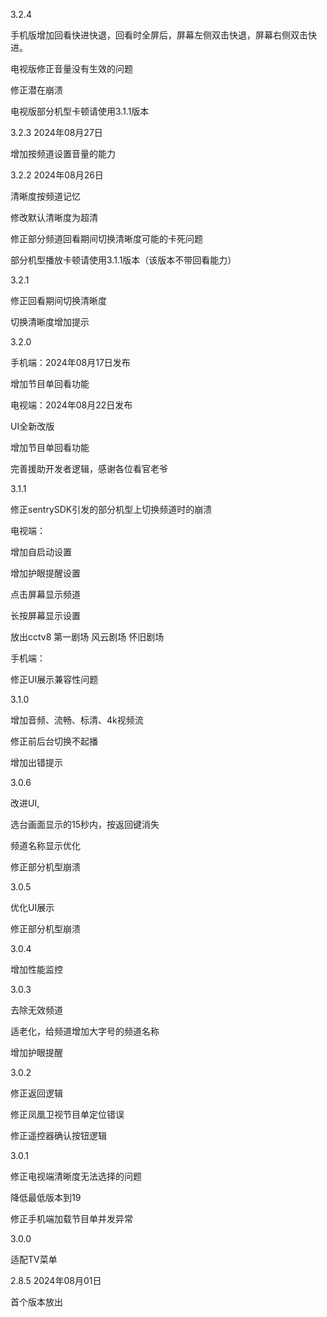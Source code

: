 3.2.4





手机版增加回看快进快退，回看时全屏后，屏幕左侧双击快退，屏幕右侧双击快进。


电视版修正音量没有生效的问题


修正潜在崩溃





电视版部分机型卡顿请使用3.1.1版本





3.2.3 2024年08月27日


增加按频道设置音量的能力


3.2.2 2024年08月26日


清晰度按频道记忆


修改默认清晰度为超清


修正部分频道回看期间切换清晰度可能的卡死问题


部分机型播放卡顿请使用3.1.1版本（该版本不带回看能力）


3.2.1


修正回看期间切换清晰度


切换清晰度增加提示


3.2.0


手机端：2024年08月17日发布


增加节目单回看功能


电视端：2024年08月22日发布


UI全新改版


增加节目单回看功能


完善援助开发者逻辑，感谢各位看官老爷


3.1.1


修正sentrySDK引发的部分机型上切换频道时的崩溃


电视端：


增加自启动设置


增加护眼提醒设置


点击屏幕显示频道


长按屏幕显示设置


放出cctv8 第一剧场 风云剧场 怀旧剧场


手机端：


修正UI展示兼容性问题


3.1.0


增加音频、流畅、标清、4k视频流


修正前后台切换不起播


增加出错提示


3.0.6


改进UI,


选台画面显示的15秒内，按返回键消失


频道名称显示优化


修正部分机型崩溃


3.0.5


优化UI展示


修正部分机型崩溃


3.0.4


增加性能监控


3.0.3


去除无效频道


适老化，给频道增加大字号的频道名称


增加护眼提醒


3.0.2


修正返回逻辑


修正凤凰卫视节目单定位错误


修正遥控器确认按钮逻辑


3.0.1


修正电视端清晰度无法选择的问题


降低最低版本到19


修正手机端加载节目单并发异常


3.0.0


适配TV菜单


2.8.5 2024年08月01日


首个版本放出


